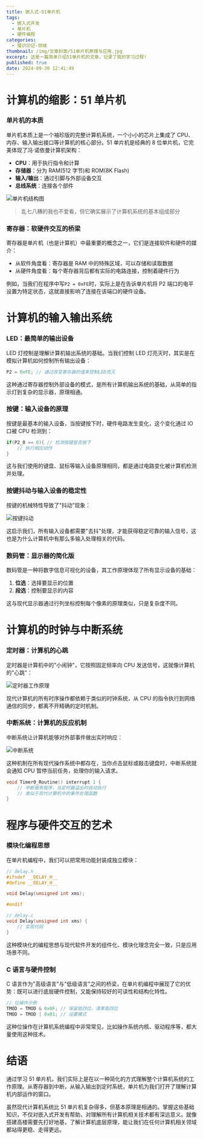 ```yaml
---
title: 嵌入式-51单片机
tags:
  - 嵌入式开发
  - 单片机
  - 硬件编程
categories:
  - 猎识印记-领域
thumbnail: /img/文章封面/51单片机原理与应用.jpg
excerpt: 这是一篇简单介绍51单片机的文章，记录了我的学习过程!
published: true
date: 2024-09-30 12:41:49
---
```

# 计算机的缩影：51 单片机

### 单片机的本质

单片机本质上是一个袖珍版的完整计算机系统，一个小小的芯片上集成了 CPU、内存、输入输出接口等计算机的核心部分。51 单片机是经典的 8 位单片机，它完美体现了冯·诺依曼计算机架构：

- **CPU**：用于执行指令和计算
- **存储器**：分为 RAM(512 字节)和 ROM(8K Flash)
- **输入/输出**：通过引脚与外部设备交互
- **总线系统**：连接各个部件

![单片机结构图](../../img/文章资源/嵌入式-51单片机/file-20250427184157320.jpg)

> 乱七八糟的我也不爱看，但它确实展示了计算机系统的基本组成部分

### 寄存器：软硬件交互的桥梁

寄存器是单片机（也是计算机）中最重要的概念之一，它们是连接软件和硬件的媒介：

- 从软件角度看：寄存器是 RAM 中的特殊区域，可以存储和读取数据
- 从硬件角度看：每个寄存器背后都有实际的电路连接，控制着硬件行为

例如，当我们在程序中写`P2 = 0xFE`时，实际上是在告诉单片机将 P2 端口的电平设置为特定状态，这就直接影响了连接在该端口的硬件设备。

# 计算机的输入输出系统

### LED：最简单的输出设备

LED 灯控制是理解计算机输出系统的基础。当我们控制 LED 灯亮灭时，其实是在模拟计算机如何控制所有输出设备：

```c
P2 = 0xFE; // 通过改变寄存器的值来控制LED亮灭
```

这种通过寄存器控制外部设备的模式，是所有计算机输出系统的基础，从简单的指示灯到复杂的显示器，原理相通。

### 按键：输入设备的原理

按键是最基本的输入设备，当按键按下时，硬件电路发生变化，这个变化通过 IO 口被 CPU 检测到：

```c
if(P2_0 == 0){ // 检测按键是否按下
    // 执行相应动作
}
```

这与我们使用的键盘、鼠标等输入设备原理相同，都是通过电路变化被计算机检测并处理。

### 按键抖动与输入设备的稳定性

按键的机械特性导致了"抖动"现象：

![按键抖动](../../img/文章资源/嵌入式-51单片机/file-20250427185351335.jpg)

这启示我们，所有输入设备都需要"去抖"处理，才能获得稳定可靠的输入信号，这也是为什么计算机中有那么多输入处理相关的代码。

### 数码管：显示器的简化版

数码管是一种将数字信息可视化的设备，其工作原理体现了所有显示设备的基础：

1. **位选**：选择要显示的位置
2. **段选**：控制要显示的内容

这与现代显示器通过行列坐标控制每个像素的原理类似，只是复杂度不同。

# 计算机的时钟与中断系统

### 定时器：计算机的心跳

定时器是计算机中的"小闹钟"，它按照固定频率向 CPU 发送信号，这就像计算机的"心跳"：

![定时器工作原理](../../img/文章资源/嵌入式-51单片机/file-20250427185357668.jpg)

现代计算机的所有时序操作都依赖于类似的时钟系统，从 CPU 的指令执行到网络通信的同步，都离不开精确的定时机制。

### 中断系统：计算机的反应机制

中断系统让计算机能够对外部事件做出实时响应：

![中断系统](../../img/文章资源/嵌入式-51单片机/file-20250427191434791.jpg)

这种机制在所有现代操作系统中都存在，当你点击鼠标或敲击键盘时，中断系统就会通知 CPU 暂停当前任务，处理你的输入请求。

```c
void Timer0_Routine() interrupt 1 {
    // 中断服务程序，当定时器溢出时自动执行
    // 类似于现代计算机中的事件处理函数
}
```

# 程序与硬件交互的艺术

### 模块化编程思想

在单片机编程中，我们可以把常用功能封装成独立模块：

```c
// delay.h
#ifndef __DELAY_H__
#define __DELAY_H__

void Delay(unsigned int xms);

#endif
```

```c
// delay.c
void Delay(unsigned int xms) {
    // 实现代码
}
```

这种模块化的编程思想与现代软件开发的组件化、模块化理念完全一致，只是应用场景不同。

### C 语言与硬件控制

C 语言作为"高级语言"与"低级语言"之间的桥梁，在单片机编程中展现了它的优势：既可以进行底层硬件控制，又能保持较好的可读性和结构化特性。

```c
// 位操作示例
TMOD = TMOD & 0x0F; // 保留低四位，清零高四位
TMOD = TMOD | 0x01; // 设置模式
```

这种位操作在计算机系统编程中非常常见，比如操作系统内核、驱动程序等，都大量使用这种技术。

# 结语

通过学习 51 单片机，我们实际上是在以一种简化的方式理解整个计算机系统的工作原理。从寄存器到中断，从输入输出到定时系统，单片机为我们打开了理解计算机内部运作的窗口。

虽然现代计算机系统比 51 单片机复杂得多，但基本原理是相通的。掌握这些基础知识，不仅对嵌入式开发有帮助，对理解所有计算机相关技术都有深远意义。就像搭建高楼需要先打好地基，了解计算机底层原理，能让我们在任何计算机相关领域都站得更稳、走得更远。
